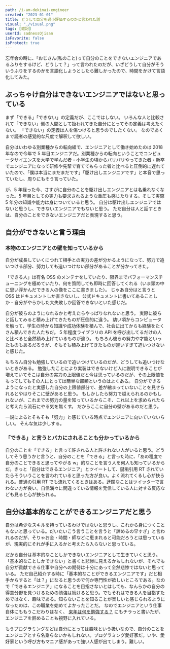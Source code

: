 ```yaml
---
path: /i-am-dekinai-engineer
created: "2023-01-01"
title: どうして自分を過小評価するのかと言われた話
visual: "./visual.png"
tags: [雑記]
userId: sadnessOjisan
isFavorite: false
isProtect: true
---
```


忘年会の時に、「おじさん(私のこと)って自分のことをできないエンジニアであるふりをするけど、どうして？」って言われたのだが、いざどうして自分がそういうふりをするのかを言語化しようとしたら難しかったので、時間をかけて言語化してみた。

## ぶっちゃけ自分はできないエンジニアではないと思っている

まず「できる」「できない」の定義だが、ここではしない。
いろんな人と比較されて「できない」側の人間として扱われてきた自分にとってその定義は考えたくない。
「できない」の定義は人を傷つけると思うのでしたくない。
なのであくまで読者の感覚的な尺度で解釈して欲しい。

自分はいわゆる別業種からの転向組で、エンジニアとして働き始めたのは 2018 年なので今年で 5 年目エンジニアだ。別業種からの転向ということでコンピュータサイエンスを大学で学んだ者・小学生の頃からバリバリやってきた者・新卒でエンジニアになって研修や先輩で育ててもらった者と比べると圧倒的に遅れていたので、「僕は本当にまだまだです」「駆け出しエンジニアです」と本音で思っていたし、周りにもそう言っていた。

が、5 年経った今、さすがに自分のことを駆け出しエンジニアとは名乗れなくなった。5 年目としての実力も要求されるような重圧も感じたりする。そして実際 5 年分の知識や能力は身についていると思う。
自分は駆け出しエンジニアではないと思うし、できないエンジニアでもないと思う。
ただ自分は人と話すときは、自分のことをできないエンジニアだと表現すると思う。

## 自分ができないと言う理由

### 本物のエンジニアとの壁を知っているから

自分が成長していくにつれて相手との実力の差が分かるようになって、努力で追いつける部分、努力しても追いつけない部分があることが分かってきた。

「できる人」は有名 OSS のメンテナをしていたり、限界までパフォーマンスチューニングを極めていたり、何を質問しても即時に回答してくれる（いま頭の中に思い浮かんだできる人の像をここに書きました）。
じゃあ自分はと言うと OSS はドキュメントしか直さないし、公式ドキュメントに書いてあることしか・自分がやらかした大失敗しか回答できないといた感じだ。

自分が彼らのようになれるかと考えたらやっぱりなれないと思う。
実際に彼らと話してみると積み上げてきたものが圧倒的に違う。
幼い頃からコンピュータを触って、学生の時から知識や成功体験を積んで、社会に出てからも経験をたくさん積んできた人たちだ。
5 年程度ライブラリの API を呼び出してるだけの人と比べると全然積み上げているものが違う。
もちろん彼らの努力や才能といったものもあるだろうが、そもそも積み上げてきたものが違いすぎて追いつけないと感じた。

もちろん自分も勉強しているので追いつけているのだが、どうしても追いつけないときがある。
勉強したことにより実装はできないけど人に説明できることが増えていてそこは自分の実力の上限値だと今は思っているのだが、その上限値をもってしてもその人にとっては簡単な部類というのはよくある。
自分ができるようになったと実感した自分の上限値部分で、差が縮まっていないことを見せられるとやはりそこに壁があると思う。
もしかしたら努力で越えられるのかもしれないが、これまでの努力の量を知っているからこそ、これ以上を求められたらと考えたら流石にやる気を無くす。
だからここに自分の壁があるのだと思う。

一説によるとそもそも「努力」と感じている時点でエンジニアに向いていないらしい。
そんな気は少しする。

### 「できる」と言うとバカにされることも分かっているから

自分のことを「できる」と言って許される人と許されない人がいると思う。どうしてそう思うかと言うと、自分のことを「できる」と言った時に、「あの程度で自分のことできると思ってやがる w」的なことを言う人を何人も知っているからだ。きっと「自分はできるエンジニア」とツイートして、鍵垢引用 RT されていたらそういうことを言われていると思った方が良い。よく流れてくるし心が抉られる。普通の引用 RT でも流れてくるときはある。迂闊なことはツイッターで言わない方が良い。自信満々に間違っている情報を発信している人に対する反応なども見ると心が抉られる。

## 自分は基本的なことができるエンジニアだと思う

自分は希少なスキルを持っているわけではないと思うし、これから身につくこともないと思っている。だいたいこう言うことを言うと「諦めるの早すぎ」と言われるのだが、そりゃお金・時間・師などに恵まれると可能だろうとは思っているが、現実的にそれが手に入るかと考えたら入らないと思っている。

だから自分は基本的なことしかできないエンジニアとして生きていくと思う。
「基本的なことしかできない」と書くと悲惨に見えるかもしれないが、それでも自分が貢献できる仕事や自分への期待は十分にあって全然悲惨ではないと思っている。
ただ自己紹介する時に「基本的なことができるエンジニアです」だと相手からすると「は？」になると思うので何か専門性が欲しいところである。なので「できるエンジニア」になることを目指さないとはしても、なんらかの自分の得意分野を見つけるための勉強は続けると思う。でもそれはできる人を目指すためではなく、趣味である。知らないことを知ることが楽しいと感じられるようになったのは、この職業を始めてよかったことだ。
なのでエンジニアという仕事自体にももうこだわりはなく、 [来年は何を勉強する？](https://blog.ojisan.io/programming-hurikaeri-2022/#%E6%9D%A5%E5%B9%B4%E3%81%AF%E4%BD%95%E3%82%92%E5%8B%89%E5%BC%B7%E3%81%99%E3%82%8B) にもチラっと書いたが、エンジニアを辞めることも視野に入れている。

もうプログラミングなどは自分にとっては趣味という扱いなので、自分のことをエンジニアとすら名乗らないかもしれない。プログラミング愛好家だ。いや、愛好家という呼び方もマニア感があって強い人感が出てしまう。難しい。

